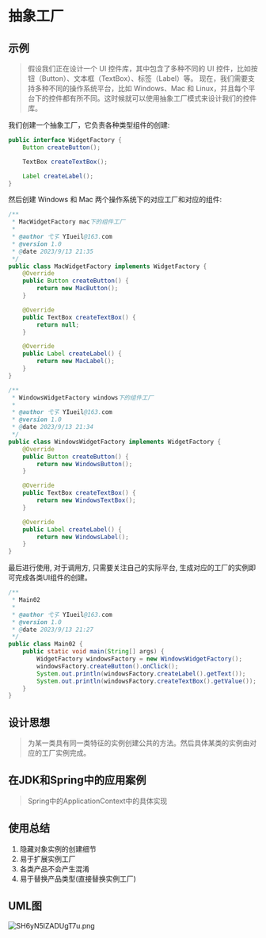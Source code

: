 # 抽象工厂

## 示例

> 假设我们正在设计一个 UI 控件库，其中包含了多种不同的 UI 控件，比如按钮（Button）、文本框（TextBox）、标签（Label）等。
> 现在，我们需要支持多种不同的操作系统平台，比如 Windows、Mac 和 Linux，并且每个平台下的控件都有所不同。这时候就可以使用抽象工厂模式来设计我们的控件库。

我们创建一个抽象工厂，它负责各种类型组件的创建:

```java
public interface WidgetFactory {
    Button createButton();

    TextBox createTextBox();

    Label createLabel();
}
```

然后创建 Windows 和 Mac 两个操作系统下的对应工厂和对应的组件:

```java
/**
 * MacWidgetFactory mac下的组件工厂
 *
 * @author 弋孓 YIueil@163.com
 * @version 1.0
 * @date 2023/9/13 21:35
 */
public class MacWidgetFactory implements WidgetFactory {
    @Override
    public Button createButton() {
        return new MacButton();
    }

    @Override
    public TextBox createTextBox() {
        return null;
    }

    @Override
    public Label createLabel() {
        return new MacLabel();
    }
}
```

```java
/**
 * WindowsWidgetFactory windows下的组件工厂
 *
 * @author 弋孓 YIueil@163.com
 * @version 1.0
 * @date 2023/9/13 21:34
 */
public class WindowsWidgetFactory implements WidgetFactory {
    @Override
    public Button createButton() {
        return new WindowsButton();
    }

    @Override
    public TextBox createTextBox() {
        return new WindowsTextBox();
    }

    @Override
    public Label createLabel() {
        return new WindowsLabel();
    }
}
```

最后进行使用, 对于调用方, 只需要关注自己的实际平台, 生成对应的工厂的实例即可完成各类UI组件的创建。

```java
/**
 * Main02
 *
 * @author 弋孓 YIueil@163.com
 * @version 1.0
 * @date 2023/9/13 21:27
 */
public class Main02 {
    public static void main(String[] args) {
        WidgetFactory windowsFactory = new WindowsWidgetFactory();
        windowsFactory.createButton().onClick();
        System.out.println(windowsFactory.createLabel().getText());
        System.out.println(windowsFactory.createTextBox().getValue());
    }
}
```

## 设计思想
> 为某一类具有同一类特征的实例创建公共的方法。然后具体某类的实例由对应的工厂实例完成。

## 在JDK和Spring中的应用案例

> Spring中的ApplicationContext中的具体实现

## 使用总结

1. 隐藏对象实例的创建细节
2. 易于扩展实例工厂
3. 各类产品不会产生混淆
4. 易于替换产品类型(直接替换实例工厂)

## UML图

![SH6yN5lZADUgT7u.png](https://s2.loli.net/2023/09/13/SH6yN5lZADUgT7u.png)